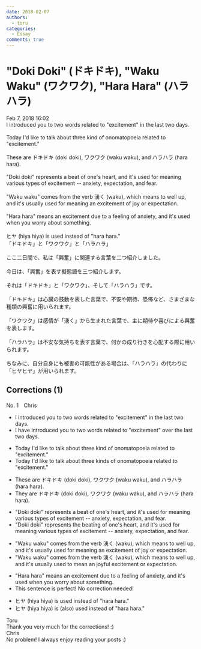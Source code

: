 ```yaml
---
date: 2018-02-07
authors:
  - toru
categories:
  - Essay
comments: true
---
```


# "Doki Doki" (ドキドキ),  "Waku Waku" (ワクワク), "Hara Hara" (ハラハラ)
<div class="date">Feb 7, 2018 16:02</div>
<div id="post"><div id="body_show_ori">
I introduced you to two words related to "excitement" in the last two days.<br/><br/>Today I'd like to talk about three kind of onomatopoeia related to "excitement."<br/><br/>These are ドキドキ (doki doki), ワクワク (waku waku), and ハラハラ (hara hara).<br/><br/>"Doki doki" represents a beat of one's heart, and it's used for meaning various types of excitement -- anxiety, expectation, and fear.<br/><br/>"Waku waku" comes from the verb 湧く (waku), which means to well up, and it's usually used for meaning an excitement of joy or expectation.<br/><br/>"Hara hara" means an excitement due to a feeling of anxiety, and it's used when you worry about something.<br/><br/>ヒヤ (hiya hiya) is used instead of "hara hara."
</div></div>

<!-- more -->

<div id="post_ja"><div id="body_show_mo">
「ドキドキ」と「ワクワク」と「ハラハラ」<br/><br/>ここ二日間で、私は「興奮」に関連する言葉を二つ紹介しました。<br/><br/>今日は、「興奮」を表す擬態語を三つ紹介します。<br/><br/>それは「ドキドキ」と「ワクワク」、そして「ハラハラ」です。<br/><br/>「ドキドキ」は心臓の鼓動を表した言葉で、不安や期待、恐怖など、さまざまな種類の興奮に用いられます。<br/><br/>「ワクワク」は感情が「湧く」から生まれた言葉で、主に期待や喜びによる興奮を表します。<br/><br/>「ハラハラ」は不安な気持ちを表す言葉で、何かの成り行きを心配する際に用いられます。<br/><br/>ちなみに、自分自身にも被害の可能性がある場合は、「ハラハラ」の代わりに「ヒヤヒヤ」が用いられます。
</div></div>

## Corrections (1)
<div id="block"><div class="first_name"> No. 1　<span class="just_name">Chris</span></div><div id="block2">
<ul class="correction_field">
<li class="incorrect">I introduced you to two words related to "excitement" in the last two days.</li>
<li class="corrected correct">
I <span class="f_blue">have </span>introduced you to two words related to "excitement" <span class="f_blue">over </span>the last two days.
</li>
</ul>
<ul class="correction_field">
<li class="incorrect">Today I'd like to talk about three kind of onomatopoeia related to "excitement."</li>
<li class="corrected correct">
Today I'd like to talk about three <span class="f_blue">kinds</span> of onomatopoeia related to "excitement."
</li>
</ul>
<ul class="correction_field">
<li class="incorrect">These are ドキドキ (doki doki), ワクワク (waku waku), and ハラハラ (hara hara).</li>
<li class="corrected correct">
<span class="f_blue">They </span>are ドキドキ (doki doki), ワクワク (waku waku), and ハラハラ (hara hara).
</li>
</ul>
<ul class="correction_field">
<li class="incorrect">"Doki doki" represents a beat of one's heart, and it's used for meaning various types of excitement -- anxiety, expectation, and fear.</li>
<li class="corrected correct">
"Doki doki" represents <span class="f_blue">the beating</span> of one's heart, and it's used for meaning various types of excitement -- anxiety, expectation, and fear.
</li>
</ul>
<ul class="correction_field">
<li class="incorrect">"Waku waku" comes from the verb 湧く (waku), which means to well up, and it's usually used for meaning an excitement of joy or expectation.</li>
<li class="corrected correct">
"Waku waku" comes from the verb 湧く (waku), which means to well up, and it's usually used <span class="f_blue">to mean </span>an <span class="f_blue">joyful excitement</span> or expectation.
</li>
</ul>
<ul class="correction_field">
<li class="incorrect">"Hara hara" means an excitement due to a feeling of anxiety, and it's used when you worry about something.</li>
<li class="corrected perfect">This sentence is perfect! No correction needed!</li>
</ul>
<ul class="correction_field">
<li class="incorrect">ヒヤ (hiya hiya) is used instead of "hara hara."</li>
<li class="corrected correct">
ヒヤ (hiya hiya) is <span class="f_blue">(also) </span>used instead of "hara hara."
</li>
</ul>
</div><div class="name"><span class="just_name">Toru</span><br>
Thank you very much for the corrections! :)
</div>
<div class="name"><span class="just_name">Chris</span><br>
No problem! I always enjoy reading your posts :)<br/>
</div>
</div>
